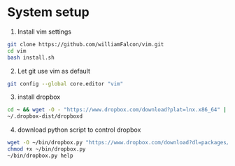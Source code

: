 # System setup
1. Install vim settings    
```bash.sh
git clone https://github.com/williamFalcon/vim.git
cd vim
bash install.sh 
```
    
2. Let git use vim as default    
```bash    
git config --global core.editor "vim"    
```    

3. install dropbox   
```bash
cd ~ && wget -O - "https://www.dropbox.com/download?plat=lnx.x86_64" | tar xzf -
~/.dropbox-dist/dropboxd
```   
4. download python script to control dropbox   
```bash   
wget -O ~/bin/dropbox.py "https://www.dropbox.com/download?dl=packages/dropbox.py"
chmod +x ~/bin/dropbox.py
~/bin/dropbox.py help

```   

